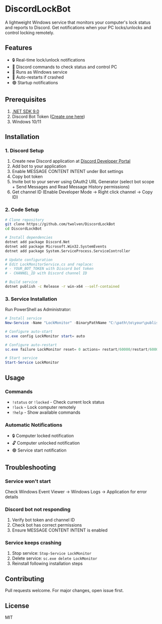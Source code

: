 ﻿# DiscordLockBot

A lightweight Windows service that monitors your computer's lock status and reports to Discord. Get notifications when your PC locks/unlocks and control locking remotely.

## Features
- 🔒 Real-time lock/unlock notifications
- 💬 Discord commands to check status and control PC
- 🚀 Runs as Windows service
- 🔄 Auto-restarts if crashed
- 🟢 Startup notifications

## Prerequisites
1. [.NET SDK 9.0](https://dotnet.microsoft.com/download)
2. Discord Bot Token ([Create one here](https://discord.com/developers/applications))
3. Windows 10/11

## Installation

### 1. Discord Setup
1. Create new Discord application at [Discord Developer Portal](https://discord.com/developers/applications)
2. Add bot to your application
3. Enable MESSAGE CONTENT INTENT under Bot settings
4. Copy bot token
5. Invite bot to your server using OAuth2 URL Generator (select bot scope + Send Messages and Read Message History permissions)
6. Get channel ID (Enable Developer Mode → Right click channel → Copy ID)

### 2. Code Setup
```bash
# Clone repository
git clone https://github.com/twolven/DiscordLockBot
cd DiscordLockBot

# Install dependencies
dotnet add package Discord.Net
dotnet add package Microsoft.Win32.SystemEvents
dotnet add package System.ServiceProcess.ServiceController

# Update configuration
# Edit LockMonitorService.cs and replace:
# - YOUR_BOT_TOKEN with Discord bot token
# - CHANNEL_ID with Discord channel ID

# Build service
dotnet publish -c Release -r win-x64 --self-contained
```

### 3. Service Installation
Run PowerShell as Administrator:
```powershell
# Install service
New-Service -Name "LockMonitor" -BinaryPathName "C:\path\to\your\published\exe"

# Configure auto-start
sc.exe config LockMonitor start= auto

# Configure auto-restart
sc.exe failure LockMonitor reset= 0 actions= restart/60000/restart/60000/restart/60000

# Start service
Start-Service LockMonitor
```

## Usage
### Commands
- `!status` or `!locked` - Check current lock status
- `!lock` - Lock computer remotely
- `!help` - Show available commands

### Automatic Notifications
- 🔒 Computer locked notification
- 🔓 Computer unlocked notification
- 🟢 Service start notification

## Troubleshooting
### Service won't start
Check Windows Event Viewer → Windows Logs → Application for error details

### Discord bot not responding
1. Verify bot token and channel ID
2. Check bot has correct permissions
3. Ensure MESSAGE CONTENT INTENT is enabled

### Service keeps crashing
1. Stop service: `Stop-Service LockMonitor`
2. Delete service: `sc.exe delete LockMonitor`
3. Reinstall following installation steps

## Contributing
Pull requests welcome. For major changes, open issue first.

## License
MIT
